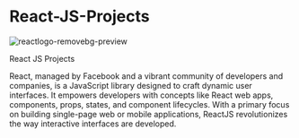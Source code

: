 # React-JS-Projects




![reactlogo-removebg-preview](https://github.com/thvithran/React-JS-Projects/assets/73452153/bdd0c400-edd8-4c33-a346-25e45ffb3035)



React JS Projects

React, managed by Facebook and a vibrant community of developers and companies, is a JavaScript library designed to craft dynamic user interfaces. It empowers developers with concepts like React web apps, components, props, states, and component lifecycles. With a primary focus on building single-page web or mobile applications, ReactJS revolutionizes the way interactive interfaces are developed.
